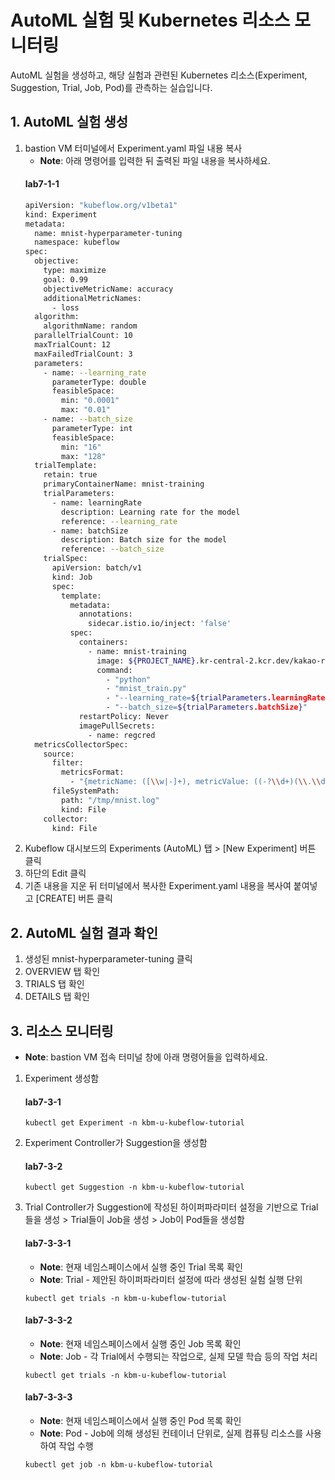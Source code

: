 # AutoML 실험 및 Kubernetes 리소스 모니터링
AutoML 실험을 생성하고, 해당 실험과 관련된 Kubernetes 리소스(Experiment, Suggestion, Trial, Job, Pod)를 관측하는 실습입니다.

## 1. AutoML 실험 생성
1. bastion VM 터미널에서 Experiment.yaml 파일 내용 복사
   - **Note**: 아래 명령어를 입력한 뒤 출력된 파일 내용을 복사하세요.
    #### **lab7-1-1**
    ```bash
    apiVersion: "kubeflow.org/v1beta1"
    kind: Experiment
    metadata:
      name: mnist-hyperparameter-tuning
      namespace: kubeflow
    spec:
      objective:
        type: maximize
        goal: 0.99
        objectiveMetricName: accuracy
        additionalMetricNames:
          - loss
      algorithm:
        algorithmName: random
      parallelTrialCount: 10
      maxTrialCount: 12
      maxFailedTrialCount: 3
      parameters:
        - name: --learning_rate
          parameterType: double
          feasibleSpace:
            min: "0.0001"
            max: "0.01"
        - name: --batch_size
          parameterType: int
          feasibleSpace:
            min: "16"
            max: "128"
      trialTemplate:
        retain: true
        primaryContainerName: mnist-training
        trialParameters:
          - name: learningRate
            description: Learning rate for the model
            reference: --learning_rate
          - name: batchSize
            description: Batch size for the model
            reference: --batch_size
        trialSpec:
          apiVersion: batch/v1
          kind: Job
          spec:
            template:
              metadata:
                annotations:
                  sidecar.istio.io/inject: 'false'
              spec:
                containers:
                  - name: mnist-training
                    image: ${PROJECT_NAME}.kr-central-2.kcr.dev/kakao-registry/hyperpram
                    command:
                      - "python"
                      - "mnist_train.py"
                      - "--learning_rate=${trialParameters.learningRate}"
                      - "--batch_size=${trialParameters.batchSize}"
                restartPolicy: Never
                imagePullSecrets:
                  - name: regcred
      metricsCollectorSpec:
        source:
          filter:
            metricsFormat:
              - "{metricName: ([\\w|-]+), metricValue: ((-?\\d+)(\\.\\d+)?)}"
          fileSystemPath:
            path: "/tmp/mnist.log"
            kind: File
        collector:
          kind: File
    ```
2. Kubeflow 대시보드의 Experiments (AutoML) 탭 > [New Experiment] 버튼 클릭
3. 하단의 Edit 클릭
4. 기존 내용을 지운 뒤 터미널에서 복사한 Experiment.yaml 내용을 복사여 붙여넣고 [CREATE] 버튼 클릭

## 2. AutoML 실험 결과 확인
1. 생성된 mnist-hyperparameter-tuning 클릭
2. OVERVIEW 탭 확인
3. TRIALS 탭 확인
4. DETAILS 탭 확인

## 3. 리소스 모니터링
- **Note**: bastion VM 접속 터미널 창에 아래 명령어들을 입력하세요.
1. Experiment 생성함
    #### **lab7-3-1**
    ```
    kubectl get Experiment -n kbm-u-kubeflow-tutorial
    ```
2. Experiment Controller가 Suggestion을 생성함
    #### **lab7-3-2**
    ```
    kubectl get Suggestion -n kbm-u-kubeflow-tutorial
    ```
3. Trial Controller가 Suggestion에 작성된 하이퍼파라미터 설정을 기반으로 Trial들을 생성 > Trial들이 Job을 생성 > Job이 Pod들을 생성함
    #### **lab7-3-3-1**
    - **Note**: 현재 네임스페이스에서 실행 중인 Trial 목록 확인
    - **Note**: Trial - 제안된 하이퍼파라미터 설정에 따라 생성된 실험 실행 단위
    ```
    kubectl get trials -n kbm-u-kubeflow-tutorial
    ```

    #### **lab7-3-3-2**
    - **Note**: 현재 네임스페이스에서 실행 중인 Job 목록 확인
    - **Note**: Job - 각 Trial에서 수행되는 작업으로, 실제 모델 학습 등의 작업 처리
    ```
    kubectl get trials -n kbm-u-kubeflow-tutorial
    ```

   #### **lab7-3-3-3**
   - **Note**: 현재 네임스페이스에서 실행 중인 Pod 목록 확인
   - **Note**: Pod - Job에 의해 생성된 컨테이너 단위로, 실제 컴퓨팅 리소스를 사용하여 작업 수행
   ```
   kubectl get job -n kbm-u-kubeflow-tutorial
   ```
